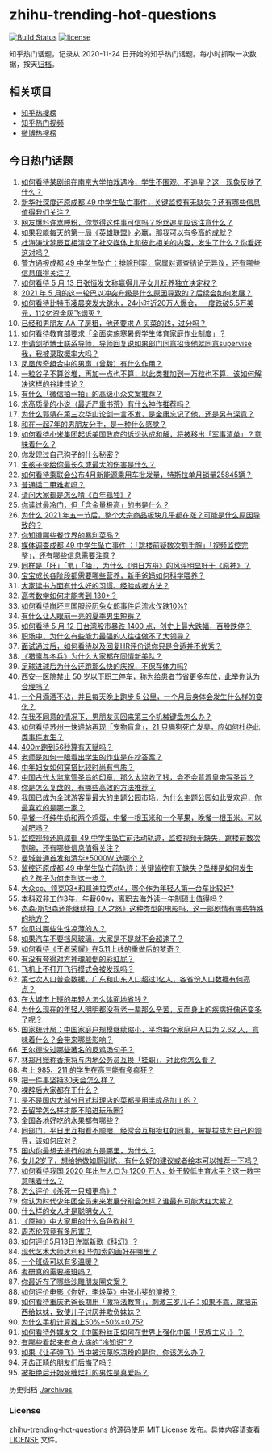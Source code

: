 # zhihu-trending-hot-questions

[![Build Status](https://github.com/justjavac/zhihu-trending-hot-questions/workflows/ci/badge.svg?branch=master)](https://github.com/justjavac/zhihu-trending-hot-questions/actions)
[![license](https://img.shields.io/github/license/justjavac/zhihu-trending-hot-questions)](https://github.com/justjavac/zhihu-trending-hot-questions/blob/master/LICENSE)

知乎热门话题，记录从 2020-11-24 日开始的知乎热门话题。每小时抓取一次数据，按天[归档](./archives)。

## 相关项目

- [知乎热搜榜](https://github.com/justjavac/zhihu-trending-top-search)
- [知乎热门视频](https://github.com/justjavac/zhihu-trending-hot-video)
- [微博热搜榜](https://github.com/justjavac/weibo-trending-hot-search)

## 今日热门话题

<!-- BEGIN -->
<!-- 最后更新时间 Thu May 13 2021 11:16:54 GMT+0800 (China Standard Time) -->

1. [如何看待某剧组在南京大学拍戏遇冷，学生不围观、不追星？这一现象反映了什么？](https://www.zhihu.com/question/458770659)
2. [新华社深度还原成都 49
   中学生坠亡事件，关键监控有无缺失？还有哪些信息值得我们关注？](https://www.zhihu.com/question/459149724)
3. [网友爆料许嵩睡粉，你觉得这件事可信吗？粉丝追星应该注意什么？](https://www.zhihu.com/question/459044865)
4. [如果我能每天的第一局《英雄联盟》必赢，那我可以有多高的成就？](https://www.zhihu.com/question/453307486)
5. [杜海涛沈梦辰互相清空了社交媒体上和彼此相关的内容，发生了什么？你看好这对吗？](https://www.zhihu.com/question/459091147)
6. [警方通报成都 49
   中学生坠亡：排除刑案，家属对调查结论无异议，还有哪些信息值得关注？](https://www.zhihu.com/question/458909971)
7. [如何看待 5 月 13 日张恒发文称赢得儿子女儿抚养独立决定权？](https://www.zhihu.com/question/459149865)
8. [2021 年 5
   月的这一轮巴以冲突升级是什么原因导致的？后续会如何发展？](https://www.zhihu.com/question/459004922)
9. [如何看待比特币凌晨突发大跳水，24小时近20万人爆仓，一度跌破5.5万美元，112亿资金灰飞烟灭？](https://www.zhihu.com/question/458814331)
10. [已经和男朋友 AA 了房租，他还要求 A 买菜的钱，过分吗？](https://www.zhihu.com/question/453271533)
11. [如何看待教育部要求「全面实施寒暑假学生体育家庭作业制度」？](https://www.zhihu.com/question/458819623)
12. [申请剑桥博士联系导师，导师回复说如果部门同意招我他就同意supervise我，我被录取概率大吗？](https://www.zhihu.com/question/458531364)
13. [凤凰传奇组合中的男声（曾毅）有什么作用？](https://www.zhihu.com/question/19599617)
14. [一粒谷子不算谷堆，再加一点也不算，以此类推加到一万粒也不算，该如何解决这样的谷堆悖论？](https://www.zhihu.com/question/455083603)
15. [有什么「微信拍一拍」的高级小众文案推荐？](https://www.zhihu.com/question/447518769)
16. [求高质量的小说（最近严重书荒）有什么神作推荐吗？](https://www.zhihu.com/question/345478198)
17. [为什么郭靖在第三次华山论剑一言不发，是金庸忘记了他，还是另有深意？](https://www.zhihu.com/question/21249025)
18. [和在一起7年的男朋友分手，是一种什么感觉？](https://www.zhihu.com/question/311800723)
19. [如何看待小米集团起诉美国政府的诉讼达成和解，将被移出「军事清单」？意味着什么？](https://www.zhihu.com/question/459013673)
20. [你发现过自己狗子的什么秘密？](https://www.zhihu.com/question/356563659)
21. [生孩子带给你最长久或最大的伤害是什么？](https://www.zhihu.com/question/458813300)
22. [如何看待乘联会公布4月新能源乘用车批发量，特斯拉单月销量25845辆？](https://www.zhihu.com/question/458877707)
23. [普通话二甲难考吗？](https://www.zhihu.com/question/296008893)
24. [请问大家都是怎么啃《百年孤独》?](https://www.zhihu.com/question/448455775)
25. [你读过最冷门，但「含金量极高」的书是什么？](https://www.zhihu.com/question/438708854)
26. [为什么 2021
    年五一节后，整个大宗商品板块几乎都在涨？可能是什么原因导致的？](https://www.zhihu.com/question/458052249)
27. [你知道哪些餐饮界的暴利菜品？](https://www.zhihu.com/question/430100068)
28. [媒体调查成都 49 中学生坠亡事件
    ：「跳楼前疑数次割手腕」「视频监控完整」，还有哪些信息需要注意？](https://www.zhihu.com/question/459141189)
29. [同样是「肝」「氪」「抽」，为什么《明日方舟》的风评明显好于《原神》？](https://www.zhihu.com/question/440196388)
30. [宝宝成长各阶段都需要哪些营养，新手爸妈如何科学喂养？](https://www.zhihu.com/question/459008133)
31. [大家读书方面有什么好的习惯、经验或者方法？](https://www.zhihu.com/question/19720742)
32. [高考数学如何才能考到 130+？](https://www.zhihu.com/question/30809574)
33. [如何看待崩坏三国服经历兔女郎事件后流水仅跌10%?](https://www.zhihu.com/question/458750890)
34. [有什么让人眼前一亮的夏季男生短裤？](https://www.zhihu.com/question/335054185)
35. [如何看待 5 月 12 日台湾股市暴跌 1400
    点，创史上最大跌幅，百股跌停？](https://www.zhihu.com/question/459028790)
36. [职场中，为什么有些能力最强的人往往做不了大领导？](https://www.zhihu.com/question/376627540)
37. [面试通过后，如何看待以及回复HR评价说你只是合适并不优秀？](https://www.zhihu.com/question/458590013)
38. [《猎鹰与冬兵》为什么大家都在同情新美队？](https://www.zhihu.com/question/456832120)
39. [足球进球后为什么还跑那么快的庆祝，不保存体力吗?](https://www.zhihu.com/question/458226019)
40. [西安一医院禁止 50
    岁以下职工停车，称为给患者节省更多车位，此举你认为合理吗？](https://www.zhihu.com/question/459024549)
41. [一个月滴酒不沾，并且每天晚上跑步 5
    公里，一个月后身体会发生什么样的变化？](https://www.zhihu.com/question/405285583)
42. [在我不同意的情况下，男朋友买回来第三个机械键盘怎么办？](https://www.zhihu.com/question/454654781)
43. [如何看待苏州一快递站再现「宠物盲盒」，21
    只猫狗死亡发臭，应如何杜绝此类事件发生？](https://www.zhihu.com/question/459005393)
44. [400m跑到56秒算有天赋吗？](https://www.zhihu.com/question/455941157)
45. [老师是如何一眼看出学生的作业是在抄答案？](https://www.zhihu.com/question/446221874)
46. [中年妇女如何穿搭比较时尚有气质？](https://www.zhihu.com/question/55406693)
47. [中国古代太监掌管圣旨的印章，那么太监收了钱，会不会背着皇帝写圣旨？](https://www.zhihu.com/question/455745711)
48. [你是怎么复盘的，有哪些高效的方法推荐？](https://www.zhihu.com/question/406224720)
49. [我国已成为全球游客量最大的主题公园市场，为什么主题公园如此受欢迎，你最喜欢的是哪一家？](https://www.zhihu.com/question/458193805)
50. [早餐一杯纯牛奶和两个鸡蛋，中餐一根玉米和一个苹果，晚餐一根玉米。可以减肥吗？](https://www.zhihu.com/question/449869703)
51. [监控视频还原成都 49
    中学生坠亡前活动轨迹，监控视频无缺失，跳楼前数次割腕，还有哪些信息值得关注？](https://www.zhihu.com/question/459149063)
52. [曼城普通首发和清华+5000W 选哪个？](https://www.zhihu.com/question/458935007)
53. [监控还原成都 49
    中学生坠亡前轨迹：关键监控有无缺失？坠楼是如何发生的？孩子为何走到这一步？](https://www.zhihu.com/question/459149528)
54. [大众cc、领克03+和凯迪拉克ct4，哪个作为年轻人第一台车比较好?](https://www.zhihu.com/question/386263270)
55. [本科双非工作3年，年薪60w，离职去海外读一年制硕士值得吗？](https://www.zhihu.com/question/458347661)
56. [杰森·斯坦森还能继续拍《人之怒》这种类型的电影吗，这一部剧情有哪些特殊的地方？](https://www.zhihu.com/question/457375414)
57. [你见过哪些生性凉薄的人？](https://www.zhihu.com/question/429319229)
58. [如果汽车不要挡风玻璃，大家是不是就不会超速了？](https://www.zhihu.com/question/453038354)
59. [如何看待《王者荣耀》在5.11上线的重做后的梦奇？](https://www.zhihu.com/question/458854022)
60. [有没有夸得对方神魂颠倒的彩虹屁？](https://www.zhihu.com/question/425102721)
61. [飞机上不打开飞行模式会被发现吗？](https://www.zhihu.com/question/448267257)
62. [第七次人口普查数据，广东和山东人口超过1亿人，各省份人口数据有何亮点？](https://www.zhihu.com/question/458855355)
63. [在大城市上班的年轻人怎么体面地省钱？](https://www.zhihu.com/question/420243795)
64. [为什么现在的年轻人明明都没有老一辈那么辛苦，反而身上的疾病好像还变多了呢？](https://www.zhihu.com/question/458382123)
65. [国家统计局：中国家庭户规模继续缩小，平均每个家庭户人口为 2.62
    人，意味着什么？会带来哪些影响？](https://www.zhihu.com/question/458817764)
66. [王尔德说过哪些著名的反鸡汤句子？](https://www.zhihu.com/question/352930521)
67. [林郑月娥称香港将与内地公务员互换「挂职」，对此你怎么看？](https://www.zhihu.com/question/458804652)
68. [考上 985、211 的学生在高三能有多疯狂？](https://www.zhihu.com/question/336622881)
69. [把一件事坚持30天会怎么样？](https://www.zhihu.com/question/445399418)
70. [裸辞后大家都在干什么？](https://www.zhihu.com/question/455096322)
71. [是不是国内大部分日式料理店的菜都是用半成品加工的？](https://www.zhihu.com/question/25686948)
72. [去留学怎么样才能不陷进玩乐圈?](https://www.zhihu.com/question/455259235)
73. [全国各地好吃的水果都有哪些？](https://www.zhihu.com/question/396304597)
74. [同部门，平日里互相看不顺眼，经常会互相抬杠的同事，被提拔成为自己的领导，该如何应对？](https://www.zhihu.com/question/455051436)
75. [国内你最想去旅行的地方是哪里，为什么？](https://www.zhihu.com/question/430741673)
76. [女儿2岁了，想给她做如厕训练，有什么好的建议或者绘本可以推荐一下吗？](https://www.zhihu.com/question/458367044)
77. [如何看待我国 2020 年出生人口为 1200
    万人，处于较低生育水平？这一数字意味着什么？](https://www.zhihu.com/question/458828004)
78. [怎么评价《杀死一只知更鸟》?](https://www.zhihu.com/question/279914409)
79. [你认为时代少年团全员未来发展分别会怎样？谁最有可能大红大紫？](https://www.zhihu.com/question/457302819)
80. [什么样的女人才是聪明女人？](https://www.zhihu.com/question/31502344)
81. [《原神》中大家用的什么角色砍树？](https://www.zhihu.com/question/457105267)
82. [周杰伦究竟有多厉害？](https://www.zhihu.com/question/284816654)
83. [如何评价5月13日许嵩新歌《科幻》？](https://www.zhihu.com/question/459126468)
84. [现代艺术大师达利和·毕加索的画好在哪里？](https://www.zhihu.com/question/19934954)
85. [一个班级可以有多温暖？](https://www.zhihu.com/question/318128959)
86. [考研真的需要报班吗？](https://www.zhihu.com/question/313929839)
87. [你最近存了哪些沙雕朋友圈文案？](https://www.zhihu.com/question/454044987)
88. [如何评价电影《你好，李焕英》中张小斐的演技？](https://www.zhihu.com/question/444445938)
89. [如何看待重庆老爸长期用「激将法教育」，刺激三岁儿子：如果不乖，就把东西给妹妹，致使儿子讨厌并欺负妹妹？](https://www.zhihu.com/question/458830152)
90. [为什么手机计算器上50%+50%=0.75?](https://www.zhihu.com/question/453500291)
91. [如何看待外媒发文《中国粉丝正如何在世界上强化中国「民族主义」》？](https://www.zhihu.com/question/458741420)
92. [有哪些看起来有点大病的“冷知识”？](https://www.zhihu.com/question/458360832)
93. [如果《让子弹飞》当中被污蔑吃凉粉的是你，你该怎么办？](https://www.zhihu.com/question/333769627)
94. [牙齿正畸的朋友们后悔了吗？](https://www.zhihu.com/question/308980503)
95. [被拒绝后开始死缠烂打的男性是真爱吗？](https://www.zhihu.com/question/27019446)

<!-- END -->

历史归档 [./archives](./archives)

### License

[zhihu-trending-hot-questions](https://github.com/justjavac/zhihu-trending-hot-questions)
的源码使用 MIT License 发布。具体内容请查看 [LICENSE](./LICENSE) 文件。
